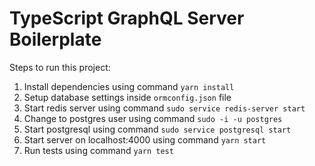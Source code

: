 # TypeScript GraphQL Server Boilerplate

Steps to run this project:

1. Install dependencies using command `yarn install`
2. Setup database settings inside `ormconfig.json` file
3. Start redis server using command `sudo service redis-server start`
4. Change to postgres user using command `sudo -i -u postgres`
5. Start postgresql using command `sudo service postgresql start`
6. Start server on localhost:4000 using command `yarn start`
7. Run tests using command `yarn test`
